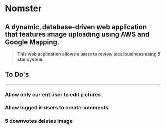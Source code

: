 # Nomster 

## A dynamic, database-driven web application that features image uploading using AWS and Google Mapping.








>__This web application allows a users to review local business using 5 star system.__


##  To Do's 

---
### Allow only current user to edit pictures
### Allow logged in users to create comments 
### 5 downvotes deletes image 
